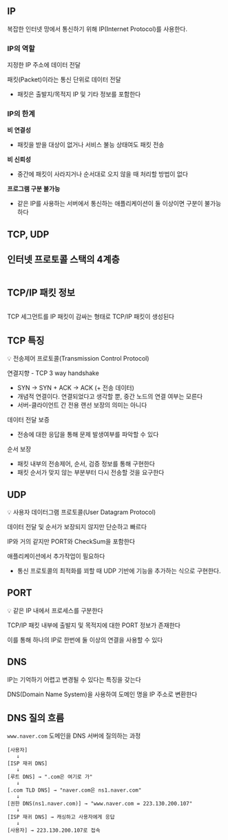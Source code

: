 <h2 id="ip">IP</h2>
<p>복잡한 인터넷 망에서 통신하기 위해 IP(Internet Protocol)를 사용한다.</p>
<h3 id="ip의-역할">IP의 역할</h3>
<p>지정한 IP 주소에 데이터 전달</p>
<p>패킷(Packet)이라는 통신 단위로 데이터 전달</p>
<ul>
<li>패킷은 출발지/목적지 IP 및 기타 정보를 포함한다</li>
</ul>
<h3 id="ip의-한계">IP의 한계</h3>
<p><strong>비 연결성</strong></p>
<ul>
<li>패킷을 받을 대상이 없거나 서비스 불능 상태여도 패킷 전송</li>
</ul>
<p><strong>비 신뢰성</strong></p>
<ul>
<li>중간에 패킷이 사라지거나 순서대로 오지 않을 때 처리할 방법이 없다</li>
</ul>
<p><strong>프로그램 구분 불가능</strong></p>
<ul>
<li>같은 IP를 사용하는 서버에서 통신하는 애플리케이션이 둘 이상이면 구분이 불가능하다</li>
</ul>
<h2 id="tcp-udp">TCP, UDP</h2>
<h2 id="인터넷-프로토콜-스택의-4계층">인터넷 프로토콜 스택의 4계층</h2>
<p><img alt="" src="https://velog.velcdn.com/images/sjhgd107/post/f2aa9635-d157-4bd8-a627-f34b0b549644/image.png" /></p>
<h2 id="tcpip-패킷-정보">TCP/IP 패킷 정보</h2>
<p><img alt="" src="https://velog.velcdn.com/images/sjhgd107/post/c4212ff1-8876-4011-84af-64ec485d012d/image.png" /></p>
<p>TCP 세그먼트를 IP 패킷이 감싸는 형태로 TCP/IP 패킷이 생성된다</p>
<h2 id="tcp-특징">TCP 특징</h2>
<aside>
💡 전송제어 프로토콜(Transmission Control Protocol)

</aside>

<p>연결지향 - TCP 3 way handshake</p>
<ul>
<li>SYN → SYN + ACK → ACK (+ 전송 데이터)</li>
<li>개념적 연결이다. 연결되었다고 생각할 뿐, 중간 노드의 연결 여부는 모른다</li>
<li>서버-클라이언트 간 전용 랜선 보장의 의미는 아니다</li>
</ul>
<p>데이터 전달 보증</p>
<ul>
<li>전송에 대한 응답을 통해 문제 발생여부를 파악할 수 있다</li>
</ul>
<p>순서 보장</p>
<ul>
<li>패킷 내부의 전송제어, 순서, 검증 정보를 통해 구현한다</li>
<li>패킷 순서가 맞지 않는 부분부터 다시 전송할 것을 요구한다</li>
</ul>
<h2 id="udp">UDP</h2>
<aside>
💡 사용자 데이터그램 프로토콜(User Datagram Protocol)

</aside>

<p>데이터 전달 및 순서가 보장되지 않지만 단순하고 빠르다</p>
<p>IP와 거의 같지만 PORT와 CheckSum을 포함한다</p>
<p>애플리케이션에서 추가작업이 필요하다</p>
<ul>
<li>통신 프로토콜의 최적화를 꾀할 때 UDP 기반에 기능을 추가하는 식으로 구현한다.</li>
</ul>
<h2 id="port">PORT</h2>
<aside>
💡 같은 IP 내에서 프로세스를 구분한다

</aside>

<p>TCP/IP 패킷 내부에 출발지 및 목적지에 대한 PORT 정보가 존재한다</p>
<p>이를 통해 하나의 IP로 한번에 둘 이상의 연결을 사용할 수 있다</p>
<h2 id="dns">DNS</h2>
<p>IP는 기억하기 어렵고 변경될 수 있다는 특징을 갖는다</p>
<p>DNS(Domain Name System)을 사용하여 도메인 명을 IP 주소로 변환한다</p>
<h2 id="dns-질의-흐름">DNS 질의 흐름</h2>
<p><code>www.naver.com</code> 도메인을 DNS 서버에 질의하는 과정</p>
<pre><code>[사용자]  
   ↓  
[ISP 재귀 DNS]  
   ↓  
[루트 DNS] → ".com은 여기로 가"
   ↓  
[.com TLD DNS] → "naver.com은 ns1.naver.com"
   ↓  
[권한 DNS(ns1.naver.com)] → "www.naver.com = 223.130.200.107"
   ↓  
[ISP 재귀 DNS] → 캐싱하고 사용자에게 응답  
   ↓  
[사용자] → 223.130.200.107로 접속</code></pre>